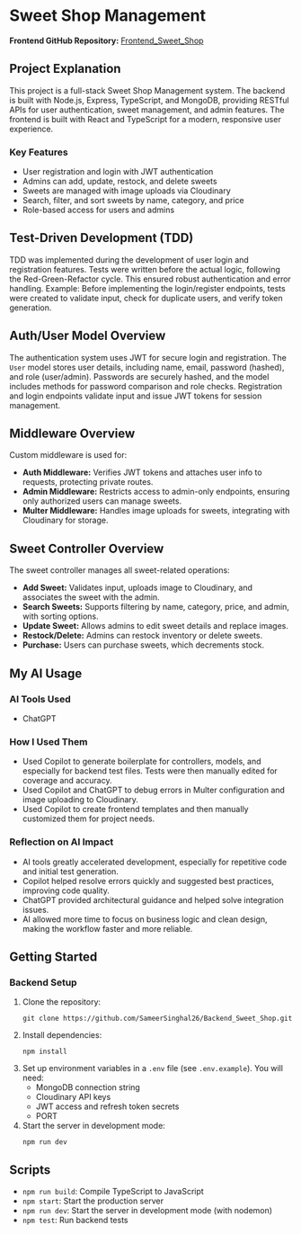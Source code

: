 # Sweet Shop Management

**Frontend GitHub Repository:** [Frontend_Sweet_Shop](https://github.com/SameerSinghal26/Frontend_Sweet_Shop)

## Project Explanation
This project is a full-stack Sweet Shop Management system. The backend is built with Node.js, Express, TypeScript, and MongoDB, providing RESTful APIs for user authentication, sweet management, and admin features. The frontend is built with React and TypeScript for a modern, responsive user experience.

### Key Features
- User registration and login with JWT authentication
- Admins can add, update, restock, and delete sweets
- Sweets are managed with image uploads via Cloudinary
- Search, filter, and sort sweets by name, category, and price
- Role-based access for users and admins

## Test-Driven Development (TDD)
TDD was implemented during the development of user login and registration features. Tests were written before the actual logic, following the Red-Green-Refactor cycle. This ensured robust authentication and error handling. Example: Before implementing the login/register endpoints, tests were created to validate input, check for duplicate users, and verify token generation.

## Auth/User Model Overview
The authentication system uses JWT for secure login and registration. The `User` model stores user details, including name, email, password (hashed), and role (user/admin). Passwords are securely hashed, and the model includes methods for password comparison and role checks. Registration and login endpoints validate input and issue JWT tokens for session management.

## Middleware Overview
Custom middleware is used for:
- **Auth Middleware:** Verifies JWT tokens and attaches user info to requests, protecting private routes.
- **Admin Middleware:** Restricts access to admin-only endpoints, ensuring only authorized users can manage sweets.
- **Multer Middleware:** Handles image uploads for sweets, integrating with Cloudinary for storage.

## Sweet Controller Overview
The sweet controller manages all sweet-related operations:
- **Add Sweet:** Validates input, uploads image to Cloudinary, and associates the sweet with the admin.
- **Search Sweets:** Supports filtering by name, category, price, and admin, with sorting options.
- **Update Sweet:** Allows admins to edit sweet details and replace images.
- **Restock/Delete:** Admins can restock inventory or delete sweets.
- **Purchase:** Users can purchase sweets, which decrements stock.

## My AI Usage

### AI Tools Used
- ChatGPT

### How I Used Them
- Used Copilot to generate boilerplate for controllers, models, and especially for backend test files. Tests were then manually edited for coverage and accuracy.
- Used Copilot and ChatGPT to debug errors in Multer configuration and image uploading to Cloudinary.
- Used Copilot to create frontend templates and then manually customized them for project needs.

### Reflection on AI Impact
- AI tools greatly accelerated development, especially for repetitive code and initial test generation.
- Copilot helped resolve errors quickly and suggested best practices, improving code quality.
- ChatGPT provided architectural guidance and helped solve integration issues.
- AI allowed more time to focus on business logic and clean design, making the workflow faster and more reliable.

## Getting Started

### Backend Setup
1. Clone the repository:
   ```
   git clone https://github.com/SameerSinghal26/Backend_Sweet_Shop.git
   ```
2. Install dependencies:
   ```
   npm install
   ```
3. Set up environment variables in a `.env` file (see `.env.example`). You will need:
   - MongoDB connection string
   - Cloudinary API keys
   - JWT access and refresh token secrets
   - PORT
4. Start the server in development mode:
   ```
   npm run dev
   ```


## Scripts
- `npm run build`: Compile TypeScript to JavaScript
- `npm start`: Start the production server
- `npm run dev`: Start the server in development mode (with nodemon)
- `npm test`: Run backend tests